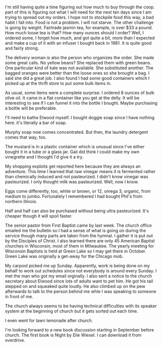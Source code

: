 <html><body><p>I'm still having quite a time  figuring out how much to buy through the coop. part of this is figuring out what I will need for the next ten days since I am trying to spread out my orders. I hope not to stockpile food this way, a bad habit I fall into. Food is not a problem. I will not starve. The other challenge is going by weight. Fairtrade jasmin tea, for example, is over $33 a pound. How much loose tea is that? How many ounces should I order? Well, I ordered some, I forget how much, and got quite a bit, more than I expected and make a cup of it with an infuser I bought back in 1981. It is quite good and fairly strong.

The delivery woman is also the person who organizes the order. She made some great calls. No yellow beans? She replaced them with green beans. One particular kind of kale was not available. She substituted another. The bagged oranges were better than the loose ones so she brought a bag. I said she did a great job. I also found I had some good containers which I picked up at the thrift store to put some bulk items in. 

As usual, some items were a complete surprise. I ordered 8 ounces of bulk olive oil. It came in a flat container like you get at the delly. It will be interesting to see if I can funnel it into the bottle I bought. Maybe purchasing a bottle will be preferable. 

I'll need to bathe Elwood myself. I bought doggie soap since I have nothing here. it's literally a bar of soap. 

Murphy soap now comes concentrated. But then, the laundry detergent comes that way, too. 

The mustard is in a plastic container which is unusual since I've either bought it in a tube or a glass jar. Gail did think I could make my own vinegrette and I thought I'd give it a try. 

My shopping exploits get reported here because they are always an adventure. This time I learned that raw vinegar means it is fermented rather than chemically induced and not pasteurized. I didn't know vinegar was pasteurized. I only thought milk was pasteurized. Well, now I know.

Eggs come differently, too, white or brown,  or 12, omega 3, organic, from medium to jumbo. Fortunately I remembered I had bought Phil's from northern Illinois. 

Half and half can also be purchased without being ultra pasteurized. It's cheaper though it will spoil faster.

The senior pastor from First Baptist came by last week. The church office emailed me the bulletin so I had a sense of what is going on during the service though many parts are taken from the hymnal. I gather it is put out by the Disciples of Christ. I also learned there are only 45 American Baptist churches in Wisconsin, most of them in Milwaukee. The yearly meeting for Wisconsin Baptists is held at Green Lake so I may get there in October. Green Lake was originally a get-away for the Chicago mob. 

My carpool picked me up Sunday. Apparently, work is being done on my behalf to work out schedules since not everybody is around every Sunday. I met the man who got my email orginally. I also sent a notice to the church secretary about Elwood since lots of adults want to pet him. He got his tail stepped on and squeaked quite loudly. He also climbed up on the pew afterwards to talk to the person behind me whle I was speaking to someone in front of me. 

The church always seems to be having technical difficulties with its speaker system at the beginning of church but it gets sorted out each time.

I even went for lawn lemonade after church.

I'm looking forward to a new book discussion starting in September before church. The first book is Night by Elie Wiesel. I can download it from overdrive.</p></body></html>